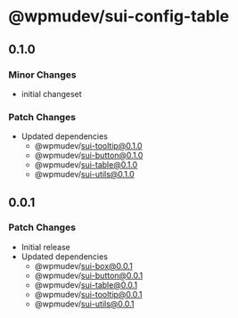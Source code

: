 # @wpmudev/sui-config-table

## 0.1.0

### Minor Changes

- initial changeset

### Patch Changes

- Updated dependencies
  - @wpmudev/sui-tooltip@0.1.0
  - @wpmudev/sui-button@0.1.0
  - @wpmudev/sui-table@0.1.0
  - @wpmudev/sui-utils@0.1.0

## 0.0.1

### Patch Changes

- Initial release
- Updated dependencies
  - @wpmudev/sui-box@0.0.1
  - @wpmudev/sui-button@0.0.1
  - @wpmudev/sui-table@0.0.1
  - @wpmudev/sui-tooltip@0.0.1
  - @wpmudev/sui-utils@0.0.1
